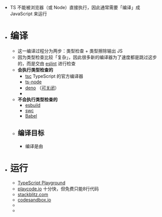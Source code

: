 - TS 不能被浏览器（或 Node）直接执行，因此通常需要「编译」成 JavaScript 来运行
- # 编译
	- 这一编译过程分为两步：类型检查 + 类型擦除输出 JS
	- 因为类型检查比较「复杂」，因此很多新的编译器为了速度都是跳过这步的，而是交由 [eslint](https://typescript-eslint.io/) 进行检查
	- **会执行类型检查的**
		- [tsc](https://github.com/microsoft/TypeScript) TypeScript 的官方编译器
		- [ts-node](https://www.npmjs.com/package/ts-node)
		- [deno](https://deno.land/) （[可关闭](https://deno.land/manual@v1.4.1/getting_started/typescript#--no-check-option)）
		-
	- **不会执行类型检查的**
		- [esbuild](https://esbuild.github.io/)
		- [swc](https://swc.rs/)
		- [Babel](https://www.typescriptlang.org/docs/handbook/babel-with-typescript.html#babel-for-transpiling-tsc-for-types)
	- ## 编译目标
		- 编译是由
- # 运行
	- [TypeScript Playground](https://www.typescriptlang.org/play)
	- [playcode.io](https://playcode.io/typescript) 十分快，但免费只能8行代码
	- [stackblitz.com](https://stackblitz.com/)
	- [codesandbox.io](https://codesandbox.io/)
	-
	-